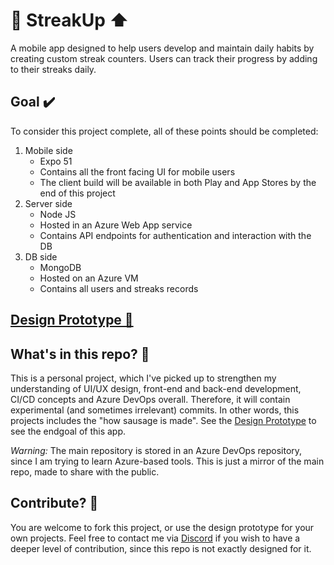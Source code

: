 # 🔄 StreakUp ⬆️
A mobile app designed to help users develop and maintain daily habits by creating custom streak counters. Users can track their progress by adding to their streaks daily.

## Goal ✔️
To consider this project complete, all of these points should be completed:
1. Mobile side
    * Expo 51
    * Contains all the front facing UI for mobile users
    * The client build will be available in both Play and App Stores by the end of this project
3. Server side
    * Node JS
    * Hosted in an Azure Web App service
    * Contains API endpoints for authentication and interaction with the DB
5. DB side
    * MongoDB
    * Hosted on an Azure VM
    * Contains all users and streaks records

## [Design Prototype 📱](https://www.figma.com/proto/eldoOvMa18nKAt82cbwCLy/Draft-1?node-id=196-10&t=cdY3LsLitlHvIgix-1)

## What's in this repo? 🤔
This is a personal project, which I've picked up to strengthen my understanding of UI/UX design, front-end and back-end development, CI/CD concepts and Azure DevOps overall. Therefore, it will contain experimental (and sometimes irrelevant) commits. 
In other words, this projects includes the "how sausage is made". See the [Design Prototype](https://www.figma.com/proto/eldoOvMa18nKAt82cbwCLy/Draft-1?node-id=196-10&t=cdY3LsLitlHvIgix-1) to see the endgoal of this app.

_Warning:_ The main repository is stored in an Azure DevOps repository, since I am trying to learn Azure-based tools. This is just a mirror of the main repo, made to share with the public.


## Contribute? 🤝
You are welcome to fork this project, or use the design prototype for your own projects. Feel free to contact me via [Discord](https://discordapp.com/users/339744695179804672) if you wish to have a deeper level of contribution, since this repo is not exactly designed for it.